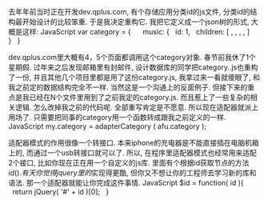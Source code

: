 去年年前当时正在开发dev.qplus.com, 有个存储应用分类id的js文件, 分类id的结构最开始设计的比较笨重. 于是我决定重构它. 我把它定义成一个json树的形式, 大概是这样:
JavaScript
var category = {
 
   music: {
 
id: 1,
 
children: [ , , , , ]
 
   }
 
}

dev.qplus.com里大概有4，5个页面都调用这个category对象. 春节前我休了1个星期假. 过年来之后发现邮箱里有封邮件, 设计数据库的同学把category..js也重构了一份, 并且其他几个项目里都是用了这份category.js, 我拿过来一看就傻眼了, 和我之前定的数据结构完全不一样.
当然这是一个沟通上的反面例子. 但接下来的重点是我已经在N个文件里用到了之前我定的category.js. 而且惹上了一些复杂的相关逻辑. 怎么改掉我之前的代码呢. 全部重写肯定是不愿意. 所以现在适配器就派上用场了.
只需要把同事的category用一个函数转成跟我之前定义的一样.
JavaScript
my.category = adapterCategory ( afu.category );

适配器模式的作用很像一个转接口. 本来iphone的充电器是不能直接插在电脑机箱上的, 而通过一个usb转接口就可以了.
所以, 在程序里适配器模式也经常用来适配2个接口, 比如你现在正在用一个自定义的js库. 里面有个根据id获取节点的方法$id(). 有天你觉得jquery里的$实现得更酷, 但你又不想让你的工程师去学习新的库和语法. 那一个适配器就能让你完成这件事情.
JavaScript
$id = function( id ){
 
  return jQuery( '#' + id )[0];
 
}